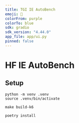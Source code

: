 ```yaml
---
title: TGI IE AutoBench
emoji: 🤗
colorFrom: purple
colorTo: blue
sdk: gradio
sdk_version: "4.44.0"
app_file: app/ui.py
pinned: false
---
```


# HF IE AutoBench

## Setup

```
python -m venv .venv
source .venv/bin/activate

make build-k6

poetry install
```
